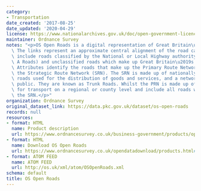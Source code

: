```yaml
---
category:
- Transportation
date_created: '2017-08-25'
date_updated: '2020-04-29'
license: https://www.nationalarchives.gov.uk/doc/open-government-licence/version/3/
maintainer: Ordnance Survey
notes: "<p>OS Open Roads is a digital representation of Great Britain\u2019s Roads.\
  \ The links represent an approximate central alignment of the road carriageway and\
  \ include roads classified by the National or Local Highway authority (for example,\
  \ A Roads) and unclassified roads which make up Great Britain\u2019s road network.\
  \ Attributes identify the roads that make up the Primary Route Network (PRN) and\
  \ the Strategic Route Network (SRN). The SRN is made up of nationally significant\
  \ roads used for the distribution of goods and services, and a network for the travelling\
  \ public. They are known as Trunk Roads. Whilst the PRN is made up of roads used\
  \ for transport on a regional or county level and include all roads which make up\
  \ the SRN.</p>"
organization: Ordnance Survey
original_dataset_link: https://data.pkc.gov.uk/dataset/os-open-roads
records: null
resources:
- format: HTML
  name: Product description
  url: https://www.ordnancesurvey.co.uk/business-government/products/open-map-roads
- format: HTML
  name: Download OS Open Roads
  url: https://www.ordnancesurvey.co.uk/opendatadownload/products.html#OPROAD
- format: ATOM FEED
  name: ATOM FEED
  url: http://os.uk/xml/atom/OSOpenRoads.xml
schema: default
title: OS Open Roads
---
```

